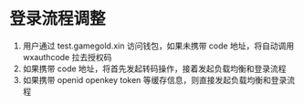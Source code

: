 # 登录流程调整

1. 用户通过 test.gamegold.xin 访问钱包，如果未携带 code 地址，将自动调用 wxauthcode 拉去授权码
2. 如果携带 code 地址，将首先发起转码操作，接着发起负载均衡和登录流程
3. 如果携带 openid openkey token 等缓存信息，则直接发起负载均衡和登录流程